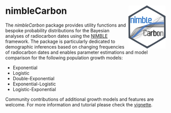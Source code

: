 # nimbleCarbon <img src="/logo/logo.png" align="right" />

The _nimbleCarbon_ package provides utility functions and bespoke probability distributions for the Bayesian analyses of radiocarbon dates using the [NIMBLE](https://r-nimble.org/) framework. The package is particularly dedicated to demographic inferences based on changing frequencies of radiocarbon dates and enables parameter estimations and model comparison for the following population growth models:

* Exponential
* Logistic
* Double-Exponential
* Exponential-Logistic
* Logistic-Exponential

Community contributions of additional growth models and features are welcome. For more information and tutorial please check the [vignette](https://htmlpreview.github.io/?https://github.com/ercrema/nimbleCarbon/blob/main/vignettes/nimble_carbon_vignette.html).


 
